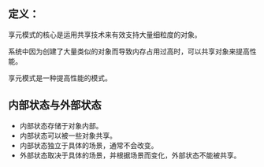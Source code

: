 ## 定义：
享元模式的核心是运用共享技术来有效支持大量细粒度的对象。

系统中因为创建了大量类似的对象而导致内存占用过高时，可以共享对象来提高性能。

享元模式是一种提高性能的模式。


## 内部状态与外部状态
- 内部状态存储于对象内部。 
- 内部状态可以被一些对象共享。  
- 内部状态独立于具体的场景，通常不会改变。 
- 外部状态取决于具体的场景，并根据场景而变化，外部状态不能被共享。




